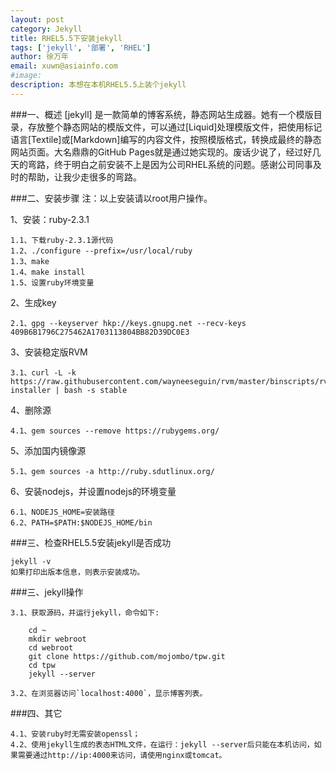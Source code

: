 ```yaml
---
layout: post
category: Jekyll
title: RHEL5.5下安装jekyll
tags: ['jekyll', '部署', 'RHEL']
author: 徐万年
email: xuwn@asiainfo.com
#image:
description: 本想在本机RHEL5.5上装个jekyll
---
```


###一、概述
[jekyll] 是一款简单的博客系统，静态网站生成器。她有一个模版目录，存放整个静态网站的模版文件，可以通过[Liquid]处理模版文件，把使用标记语言[Textile]或[Markdown]编写的内容文件，按照模版格式，转换成最终的静态网站页面。大名鼎鼎的GitHub Pages就是通过她实现的。废话少说了，经过好几天的弯路，终于明白之前安装不上是因为公司RHEL系统的问题。感谢公司同事及时的帮助，让我少走很多的弯路。

###二、安装步骤
注：以上安装请以root用户操作。

1、安装：ruby-2.3.1
	
	1.1、下载ruby-2.3.1源代码
	1.2、./configure --prefix=/usr/local/ruby
	1.3、make
	1.4、make install
	1.5、设置ruby环境变量
	
2、生成key

	2.1、gpg --keyserver hkp://keys.gnupg.net --recv-keys 409B6B1796C275462A1703113804BB82D39DC0E3

3、安装稳定版RVM

	3.1、curl -L -k https://raw.githubusercontent.com/wayneeseguin/rvm/master/binscripts/rvm-installer | bash -s stable

4、删除源
	
	4.1、gem sources --remove https://rubygems.org/

5、添加国内镜像源

	5.1、gem sources -a http://ruby.sdutlinux.org/

6、安装nodejs，并设置nodejs的环境变量

	6.1、NODEJS_HOME=安装路径
	6.2、PATH=$PATH:$NODEJS_HOME/bin
	

   
###三、检查RHEL5.5安装jekyll是否成功
	
	jekyll -v
	如果打印出版本信息，则表示安装成功。

###三、jekyll操作

	3.1、获取源码，并运行jekyll，命令如下:

		cd ~
		mkdir webroot
		cd webroot
		git clone https://github.com/mojombo/tpw.git
		cd tpw
		jekyll --server

	3.2、在浏览器访问`localhost:4000`，显示博客列表。

###四、其它

	4.1、安装ruby时无需安装openssl；
	4.2、使用jekyll生成的表态HTML文件，在运行：jekyll --server后只能在本机访问，如果需要通过http://ip:4000来访问，请使用nginx或tomcat。

